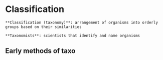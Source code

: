 # Classification
```ad-def
**Classification (taxonomy)**: arrangement of organisms into orderly groups based on their similarities

**Taxonomists**: scientists that identify and name organisms
```

## Early methods of taxo